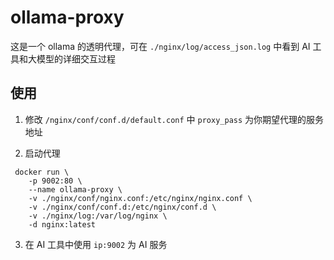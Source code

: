 # ollama-proxy

这是一个 ollama 的透明代理，可在 `./nginx/log/access_json.log` 中看到 AI 工具和大模型的详细交互过程

## 使用

1. 修改 `/nginx/conf/conf.d/default.conf` 中 `proxy_pass` 为你期望代理的服务地址

2. 启动代理

```
 docker run \
    -p 9002:80 \
    --name ollama-proxy \
    -v ./nginx/conf/nginx.conf:/etc/nginx/nginx.conf \
    -v ./nginx/conf/conf.d:/etc/nginx/conf.d \
    -v ./nginx/log:/var/log/nginx \
    -d nginx:latest
```

3. 在 AI 工具中使用 `ip:9002` 为 AI 服务

